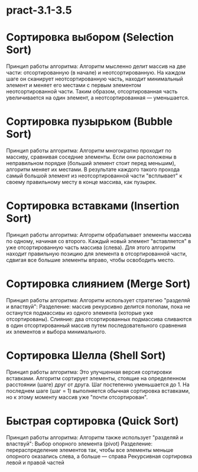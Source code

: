 # pract-3.1-3.5
# Сортировка выбором (Selection Sort)
Принцип работы алгоритма:
Алгоритм мысленно делит массив на две части: отсортированную (в начале) и неотсортированную. На каждом шаге он сканирует неотсортированную часть, находит минимальный элемент и меняет его местами с первым элементом неотсортированной части. Таким образом, отсортированная часть увеличивается на один элемент, а неотсортированная — уменьшается.

# Сортировка пузырьком (Bubble Sort)
Принцип работы алгоритма:
Алгоритм многократно проходит по массиву, сравнивая соседние элементы. Если они расположены в неправильном порядке (больший элемент стоит перед меньшим), алгоритм меняет их местами. В результате каждого такого прохода самый большой элемент из неотсортированной части "всплывает" к своему правильному месту в конце массива, как пузырек.

# Сортировка вставками (Insertion Sort)
Принцип работы алгоритма:
Алгоритм обрабатывает элементы массива по одному, начиная со второго. Каждый новый элемент "вставляется" в уже отсортированную часть массива (слева). Для этого алгоритм находит правильную позицию для элемента в отсортированной части, сдвигая все большие элементы вправо, чтобы освободить место.

# Сортировка слиянием (Merge Sort)
Принцип работы алгоритма:
Алгоритм использует стратегию "разделяй и властвуй":
Разделение: массив рекурсивно делится пополам, пока не останутся подмассивы из одного элемента (которые уже отсортированы).
Слияние: два отсортированных подмассива сливаются в один отсортированный массив путем последовательного сравнения их элементов и выбора минимального.

# Сортировка Шелла (Shell Sort)
Принцип работы алгоритма:
Это улучшенная версия сортировки вставками. Алгоритм сортирует элементы, стоящие на определенном расстоянии (шаге) друг от друга. Шаг постепенно уменьшается до 1. На последнем шаге (шаг = 1) выполняется обычная сортировка вставками, но к этому моменту массив уже "почти отсортирован".

# Быстрая сортировка (Quick Sort)
Принцип работы алгоритма:
Алгоритм также использует "разделяй и властвуй":
Выбор опорного элемента (pivot)
Разделение: перераспределение элементов так, чтобы все элементы меньше опорного оказались слева, а больше — справа
Рекурсивная сортировка левой и правой частей
